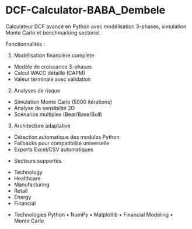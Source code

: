 # DCF-Calculator-BABA_Dembele

Calculateur DCF avancé en Python avec modélisation 3-phases, simulation Monte Carlo et benchmarking sectoriel.

Fonctionnalités : 

1. Modélisation financière complète
- Modèle de croissance 3-phases
- Calcul WACC détaillé (CAPM)
- Valeur terminale avec validation

2. Analyses de risque
- Simulation Monte Carlo (5000 itérations)
- Analyse de sensibilité 2D
- Scénarios multiples (Bear/Base/Bull)

3. Architecture adaptative
- Détection automatique des modules Python
- Fallbacks pour compatibilité universelle
- Exports Excel/CSV automatiques

 * Secteurs supportés
- Technology  
- Healthcare 
- Manufacturing 
- Retail 
- Energy 
- Financial

 * Technologies
Python • NumPy • Matplotlib • Financial Modeling • Monte Carlo


